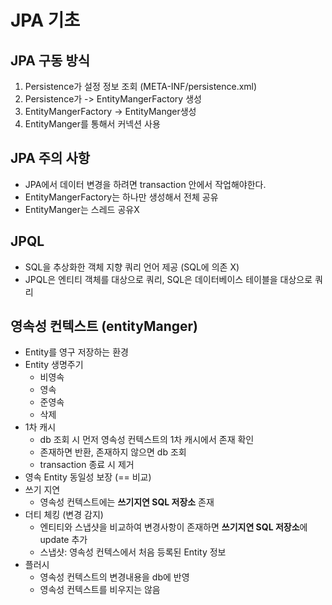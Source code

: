 # JPA 기초

## JPA 구동 방식
1. Persistence가 설정 정보 조회 (META-INF/persistence.xml)
2. Persistence가 -> EntityMangerFactory 생성
3. EntityMangerFactory -> EntityManger생성
4. EntityManger를 통해서 커넥션 사용

## JPA 주의 사항
- JPA에서 데이터 변경을 하려면 transaction 안에서 작업해야한다.
- EntityMangerFactory는 하나만 생성해서 전체 공유
- EntityManger는 스레드 공유X

## JPQL 
- SQL을 추상화한 객체 지향 쿼리 언어 제공 (SQL에 의존 X)
- JPQL은 엔티티 객체를 대상으로 쿼리, SQL은 데이터베이스 테이블을 대상으로 쿼리

## 영속성 컨텍스트 (entityManger)
- Entity를 영구 저장하는 환경
- Entity 생명주기
    - 비영속
    - 영속
    - 준영속
    - 삭제
- 1차 캐시
    - db 조회 시 먼저 영속성 컨텍스트의 1차 캐시에서 존재 확인
    - 존재하면 반환, 존재하지 않으면 db 조회
    - transaction 종료 시 제거
- 영속 Entity 동일성 보장 (== 비교)
- 쓰기 지연
    - 영속성 컨텍스트에는 **쓰기지연 SQL 저장소** 존재
- 더티 체킹 (변경 감지)
    - 엔티티와 스냅샷을 비교하여 변경사항이 존재하면 **쓰기지연 SQL 저장소**에 update 추가
    - 스냅샷: 영속성 컨텍스에서 처음 등록된 Entity 정보
- 플러시
    - 영속성 컨텍스트의 변경내용을 db에 반영
    - 영속성 컨텍스트를 비우지는 않음